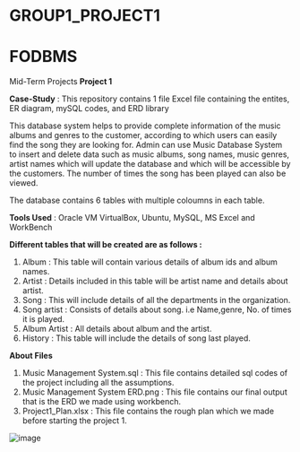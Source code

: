 # GROUP1_PROJECT1

# FODBMS
Mid-Term Projects 
**Project 1**

**Case-Study** : This repository contains 1 file Excel file containing the entites, ER diagram, mySQL codes, and ERD library

This database system helps to provide complete information of the music albums and genres to the customer, according to which users can easily find the song they are looking for. Admin can use Music Database System to insert and delete data such as music albums, song names, music genres, artist names which will update the database and which will be accessible by the customers. The number of times the song has been played can also be viewed.

The database contains 6 tables with multiple coloumns in each table.

**Tools Used** : Oracle VM VirtualBox, Ubuntu, MySQL, MS Excel and WorkBench


**Different tables that will be created are as follows :**

1. Album : This table will contain various details of album ids and album names.
2. Artist : Details included in this table will be artist name and details about artist.
3. Song : This will include details of all the departments in the organization.
4. Song artist : Consists of details about song. i.e Name,genre, No. of times it is played.
5. Album Artist : All details about album and the artist.
6. History : This table will include the details of song last played.

**About Files**
1. Music Management System.sql : This file contains detailed sql codes of the project
including all the assumptions.
2. Music Management System ERD.png : This file contains our final output that is the 
ERD we made using workbench.
3. Project1_Plan.xlsx : This file contains the rough plan which we made before starting the project 1.


![image](https://user-images.githubusercontent.com/93238919/157852156-e614a7a9-e87c-4b5c-a69c-20a78ac00eff.png)

